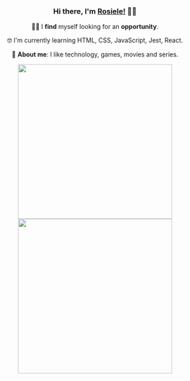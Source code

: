 <h3 align='center'> Hi there, I'm <a href="https://www.linkedin.com/in/rosieledavid/" target="_blank">Rosiele!</a> 👋🏾</h3> 

<div align='center'>

  🕵️‍♀️ I **find** myself looking for an **opportunity**.
  
  🤓 I'm currently learning HTML, CSS, JavaScript, Jest, React.

  💬 **About me**: I like technology, games, movies and series.

</div>

<p align='center'>
  <a href="#"><img src="https://github-readme-stats.vercel.app/api?username=rosids&show_icons=true&count_private=true&theme=dark" width="350"></a>
  <a href="#"><img src="https://github-readme-stats.vercel.app/api/top-langs/?username=rosids&layout=compact&theme=dark" width="350"></a>
</p>